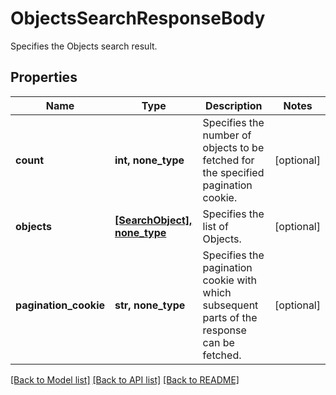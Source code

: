 # ObjectsSearchResponseBody

Specifies the Objects search result.

## Properties
Name | Type | Description | Notes
------------ | ------------- | ------------- | -------------
**count** | **int, none_type** | Specifies the number of objects to be fetched for the specified pagination cookie. | [optional] 
**objects** | [**[SearchObject], none_type**](SearchObject.md) | Specifies the list of Objects. | [optional] 
**pagination_cookie** | **str, none_type** | Specifies the pagination cookie with which subsequent parts of the response can be fetched. | [optional] 

[[Back to Model list]](../README.md#documentation-for-models) [[Back to API list]](../README.md#documentation-for-api-endpoints) [[Back to README]](../README.md)


